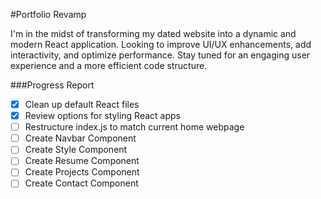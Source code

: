 #Portfolio Revamp

I'm in the midst of transforming my dated website into a dynamic and modern React application. Looking to improve UI/UX enhancements, add interactivity, and optimize performance. Stay tuned for an engaging user experience and a more efficient code structure.

###Progress Report
- [x] Clean up default React files
- [x] Review options for styling React apps
- [ ] Restructure index.js to match current home webpage
- [ ] Create Navbar Component
- [ ] Create Style Component
- [ ] Create Resume Component
- [ ] Create Projects Component
- [ ] Create Contact Component